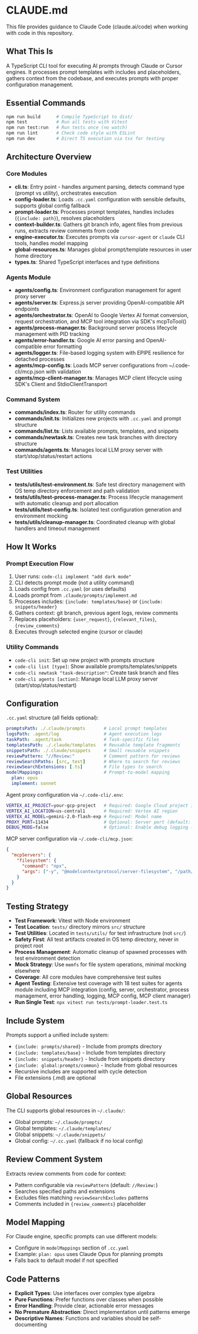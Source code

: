 # CLAUDE.md

This file provides guidance to Claude Code (claude.ai/code) when working with code in this repository.

## What This Is

A TypeScript CLI tool for executing AI prompts through Claude or Cursor engines. It processes prompt templates with includes and placeholders, gathers context from the codebase, and executes prompts with proper configuration management.

## Essential Commands

```bash
npm run build      # Compile TypeScript to dist/
npm test           # Run all tests with Vitest
npm run test:run   # Run tests once (no watch)
npm run lint       # Check code style with ESLint
npm run dev        # Direct TS execution via tsx for testing
```

## Architecture Overview

### Core Modules
- **cli.ts**: Entry point - handles argument parsing, detects command type (prompt vs utility), orchestrates execution
- **config-loader.ts**: Loads `.cc.yaml` configuration with sensible defaults, supports global config fallback
- **prompt-loader.ts**: Processes prompt templates, handles includes (`{include: path}`), resolves placeholders
- **context-builder.ts**: Gathers git branch info, agent files from previous runs, extracts review comments from code
- **engine-executor.ts**: Executes prompts via `cursor-agent` or `claude` CLI tools, handles model mapping
- **global-resources.ts**: Manages global prompt/template resources in user home directory
- **types.ts**: Shared TypeScript interfaces and type definitions

### Agents Module
- **agents/config.ts**: Environment configuration management for agent proxy server
- **agents/server.ts**: Express.js server providing OpenAI-compatible API endpoints
- **agents/orchestrator.ts**: OpenAI to Google Vertex AI format conversion, request orchestration, and MCP tool integration via SDK's mcpToTool()
- **agents/process-manager.ts**: Background server process lifecycle management with PID tracking
- **agents/error-handler.ts**: Google AI error parsing and OpenAI-compatible error formatting
- **agents/logger.ts**: File-based logging system with EPIPE resilience for detached processes
- **agents/mcp-config.ts**: Loads MCP server configurations from ~/.code-cli/mcp.json with validation
- **agents/mcp-client-manager.ts**: Manages MCP client lifecycle using SDK's Client and StdioClientTransport

### Command System
- **commands/index.ts**: Router for utility commands
- **commands/init.ts**: Initializes new projects with `.cc.yaml` and prompt structure
- **commands/list.ts**: Lists available prompts, templates, and snippets
- **commands/newtask.ts**: Creates new task branches with directory structure
- **commands/agents.ts**: Manages local LLM proxy server with start/stop/status/restart actions

### Test Utilities
- **tests/utils/test-environment.ts**: Safe test directory management with OS temp directory enforcement and path validation
- **tests/utils/test-process-manager.ts**: Process lifecycle management with automatic cleanup and port allocation
- **tests/utils/test-config.ts**: Isolated test configuration generation and environment mocking
- **tests/utils/cleanup-manager.ts**: Coordinated cleanup with global handlers and timeout management

## How It Works

### Prompt Execution Flow
1. User runs: `code-cli implement "add dark mode"`
2. CLI detects prompt mode (not a utility command)
3. Loads config from `.cc.yaml` (or uses defaults)
4. Loads prompt from `.claude/prompts/implement.md`
5. Processes includes: `{include: templates/base}` or `{include: snippets/header}`
6. Gathers context: git branch, previous agent logs, review comments
7. Replaces placeholders: `{user_request}`, `{relevant_files}`, `{review_comments}`
8. Executes through selected engine (cursor or claude)

### Utility Commands
- `code-cli init`: Set up new project with prompts structure
- `code-cli list [type]`: Show available prompts/templates/snippets
- `code-cli newtask "task-description"`: Create task branch and files
- `code-cli agents [action]`: Manage local LLM proxy server (start/stop/status/restart)

## Configuration

`.cc.yaml` structure (all fields optional):
```yaml
promptsPath: ./.claude/prompts       # Local prompt templates
logsPath: .agent/log                 # Agent execution logs
taskPath: .agent/task                # Task-specific files
templatesPath: ./.claude/templates   # Reusable template fragments
snippetsPath: ./.claude/snippets     # Small reusable snippets
reviewPattern: "//Review:"           # Comment pattern for reviews
reviewSearchPaths: [src, test]       # Where to search for reviews
reviewSearchExtensions: [.ts]        # File types to search
modelMappings:                       # Prompt-to-model mapping
  plan: opus
  implement: sonnet
```

Agent proxy configuration via `~/.code-cli/.env`:
```bash
VERTEX_AI_PROJECT=your-gcp-project   # Required: Google Cloud project ID
VERTEX_AI_LOCATION=us-central1       # Required: Vertex AI region
VERTEX_AI_MODEL=gemini-2.0-flash-exp # Required: Model name
PROXY_PORT=11434                     # Optional: Server port (default: 11434)
DEBUG_MODE=false                     # Optional: Enable debug logging (default: false)
```

MCP server configuration via `~/.code-cli/mcp.json`:
```json
{
  "mcpServers": {
    "filesystem": {
      "command": "npx",
      "args": ["-y", "@modelcontextprotocol/server-filesystem", "/path/to/allowed/dir"]
    }
  }
}
```

## Testing Strategy

- **Test Framework**: Vitest with Node environment
- **Test Location**: `tests/` directory mirrors `src/` structure
- **Test Utilities**: Located in `tests/utils/` for test infrastructure (not `src/`)
- **Safety First**: All test artifacts created in OS temp directory, never in project root
- **Process Management**: Automatic cleanup of spawned processes with test environment detection
- **Mock Strategy**: Use `memfs` for file system operations, minimal mocking elsewhere
- **Coverage**: All core modules have comprehensive test suites
- **Agent Testing**: Extensive test coverage with 18 test suites for agents module including MCP integration (config, server, orchestrator, process management, error handling, logging, MCP config, MCP client manager)
- **Run Single Test**: `npx vitest run tests/prompt-loader.test.ts`

## Include System

Prompts support a unified include system:
- `{include: prompts/shared}` - Include from prompts directory
- `{include: templates/base}` - Include from templates directory  
- `{include: snippets/header}` - Include from snippets directory
- `{include: global:prompts/common}` - Include from global resources
- Recursive includes are supported with cycle detection
- File extensions (.md) are optional

## Global Resources

The CLI supports global resources in `~/.claude/`:
- Global prompts: `~/.claude/prompts/`
- Global templates: `~/.claude/templates/`
- Global snippets: `~/.claude/snippets/`
- Global config: `~/.cc.yaml` (fallback if no local config)

## Review Comment System

Extracts review comments from code for context:
- Pattern configurable via `reviewPattern` (default: `//Review:`)
- Searches specified paths and extensions
- Excludes files matching `reviewSearchExcludes` patterns
- Comments included in `{review_comments}` placeholder

## Model Mapping

For Claude engine, specific prompts can use different models:
- Configure in `modelMappings` section of `.cc.yaml`
- Example: `plan: opus` uses Claude Opus for planning prompts
- Falls back to default model if not specified

## Code Patterns

- **Explicit Types**: Use interfaces over complex type algebra
- **Pure Functions**: Prefer functions over classes when possible
- **Error Handling**: Provide clear, actionable error messages
- **No Premature Abstraction**: Direct implementation until patterns emerge
- **Descriptive Names**: Functions and variables should be self-documenting